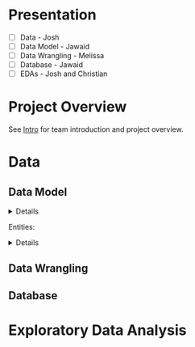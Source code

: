 # Presentation

- [ ] Data - Josh
- [ ] Data Model - Jawaid
- [ ] Data Wrangling - Melissa
- [ ] Database - Jawaid
- [ ] EDAs - Josh and Christian

# Project Overview

See [Intro](https://github.com/himalayahall/DATA607-PROJECT3/blob/main/Intro.md) for team introduction and project overview. 

# Data


## Data Model

<details>
![ER Diagram](https://github.com/himalayahall/DATA607-PROJECT3/blob/main/images/ER.png)
</details>

Entities:
<details>

1. SOURCE  
    Sources of demand data (Linkedin, Monster, etc.)
    
3. SKILL  
    Skills (R, NLP, Communication, etc.) and categories. Skill categories are T_SOFTWARE, T_GENERAL, and SOFT. The *T_* prefeix designates *technical* skills - *software* and *general*. The prefix also makes it straightforward to filter technical skills from *soft* skills. 
    
5. EDUCATION  
    Education levels (BS, MS, etc.)
    
7. SKILL_IN_DEMAND  
    Skill demand (Source, skill, demand, etc.)
    
9. EDUCATION_IN_DEMAND  
    Education demand (Source, education, demand, etc.)
</details>

## Data Wrangling

## Database

# Exploratory Data Analysis
